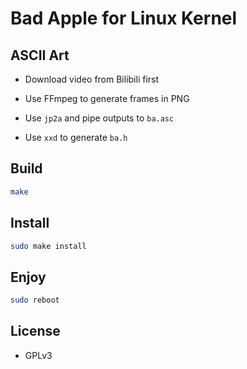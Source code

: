 # Bad Apple for Linux Kernel

## ASCII Art

- Download video from Bilibili first

- Use FFmpeg to generate frames in PNG

- Use `jp2a` and pipe outputs to `ba.asc`

- Use `xxd` to generate `ba.h`

## Build

```sh
make
```

## Install

```sh
sudo make install
```

## Enjoy

```sh
sudo reboot
```

## License

- GPLv3

